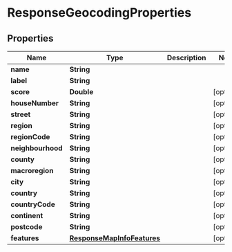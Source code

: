 

# ResponseGeocodingProperties


## Properties

Name | Type | Description | Notes
------------ | ------------- | ------------- | -------------
**name** | **String** |  | 
**label** | **String** |  | 
**score** | **Double** |  |  [optional]
**houseNumber** | **String** |  |  [optional]
**street** | **String** |  |  [optional]
**region** | **String** |  |  [optional]
**regionCode** | **String** |  |  [optional]
**neighbourhood** | **String** |  |  [optional]
**county** | **String** |  |  [optional]
**macroregion** | **String** |  |  [optional]
**city** | **String** |  |  [optional]
**country** | **String** |  |  [optional]
**countryCode** | **String** |  |  [optional]
**continent** | **String** |  |  [optional]
**postcode** | **String** |  |  [optional]
**features** | [**ResponseMapInfoFeatures**](ResponseMapInfoFeatures.md) |  |  [optional]



